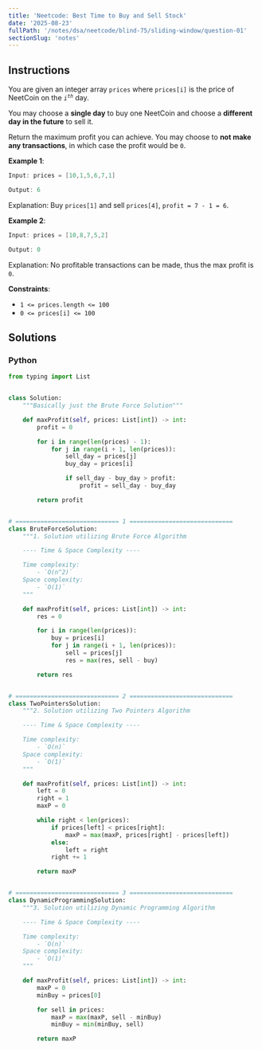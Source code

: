 ```yaml
---
title: 'Neetcode: Best Time to Buy and Sell Stock'
date: '2025-08-23'
fullPath: '/notes/dsa/neetcode/blind-75/sliding-window/question-01'
sectionSlug: 'notes'
---
```


## Instructions

You are given an integer array `prices` where `prices[i]` is the price of NeetCoin on the <code><em>i<sup>th</sup></em></code> day.

You may choose a **single day** to buy one NeetCoin and choose a **different day in the future** to sell it.

Return the maximum profit you can achieve. You may choose to **not make any transactions**, in which case the profit would be `0`.

**Example 1**:

```java
Input: prices = [10,1,5,6,7,1]

Output: 6
```

Explanation: Buy `prices[1]` and sell `prices[4]`, `profit = 7 - 1 = 6`.

**Example 2**:

```java
Input: prices = [10,8,7,5,2]

Output: 0
```

Explanation: No profitable transactions can be made, thus the max profit is `0`.

**Constraints**:

- `1 <= prices.length <= 100`
- `0 <= prices[i] <= 100`

## Solutions

### Python

```python
from typing import List


class Solution:
    """Basically just the Brute Force Solution"""

    def maxProfit(self, prices: List[int]) -> int:
        profit = 0

        for i in range(len(prices) - 1):
            for j in range(i + 1, len(prices)):
                sell_day = prices[j]
                buy_day = prices[i]

                if sell_day - buy_day > profit:
                    profit = sell_day - buy_day

        return profit


# ============================= 1 =============================
class BruteForceSolution:
    """1. Solution utilizing Brute Force Algorithm

    ---- Time & Space Complexity ----

    Time complexity:
        - `O(n^2)`
    Space complexity:
        - `O(1)`
    """

    def maxProfit(self, prices: List[int]) -> int:
        res = 0

        for i in range(len(prices)):
            buy = prices[i]
            for j in range(i + 1, len(prices)):
                sell = prices[j]
                res = max(res, sell - buy)

        return res


# ============================= 2 =============================
class TwoPointersSolution:
    """2. Solution utilizing Two Pointers Algorithm

    ---- Time & Space Complexity ----

    Time complexity:
        - `O(n)`
    Space complexity:
        - `O(1)`
    """

    def maxProfit(self, prices: List[int]) -> int:
        left = 0
        right = 1
        maxP = 0

        while right < len(prices):
            if prices[left] < prices[right]:
                maxP = max(maxP, prices[right] - prices[left])
            else:
                left = right
            right += 1

        return maxP


# ============================= 3 =============================
class DynamicProgrammingSolution:
    """3. Solution utilizing Dynamic Programming Algorithm

    ---- Time & Space Complexity ----

    Time complexity:
        - `O(n)`
    Space complexity:
        - `O(1)`
    """

    def maxProfit(self, prices: List[int]) -> int:
        maxP = 0
        minBuy = prices[0]

        for sell in prices:
            maxP = max(maxP, sell - minBuy)
            minBuy = min(minBuy, sell)

        return maxP

```

